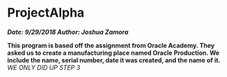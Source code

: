 # ProjectAlpha
***Date: 9/29/2018 Author: Joshua Zamora***

**This program is based off the assignment from Oracle Academy. They asked us to create a manufacturing place named Oracle Production. We include the name, serial number, date it was created, and the name of it.** 
*WE ONLY DID UP STEP 3*
